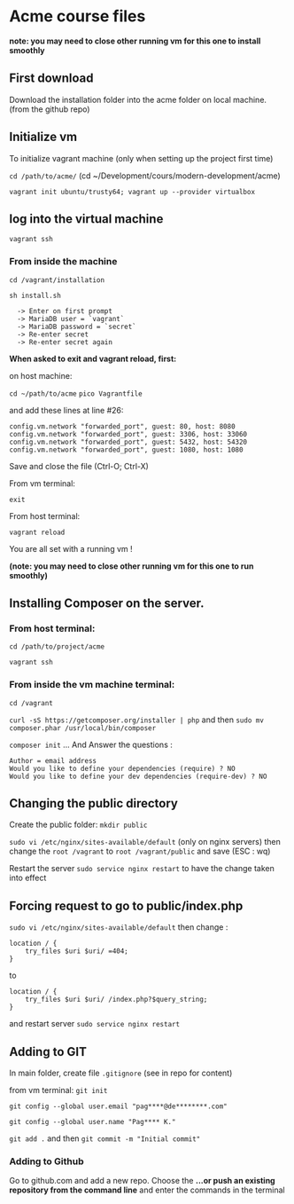 # Acme course files

**note: you may need to close other running vm for this one to install smoothly**

## First download

Download the installation folder into the acme folder on local machine. (from the github repo)

## Initialize vm

To initialize vagrant machine (only when setting up the project first time)

`cd /path/to/acme/`  (cd ~/Development/cours/modern-development/acme)

`vagrant init ubuntu/trusty64; vagrant up --provider virtualbox`

## log into the virtual machine

`vagrant ssh`

### From inside the machine

`cd /vagrant/installation`

`sh install.sh`

```
  -> Enter on first prompt
  -> MariaDB user = `vagrant`
  -> MariaDB password = `secret`
  -> Re-enter secret
  -> Re-enter secret again
```
  
**When asked to exit and vagrant reload, first:**

on host machine:

`cd ~/path/to/acme`
`pico Vagrantfile`

and add these lines at line #26:

```
config.vm.network "forwarded_port", guest: 80, host: 8080
config.vm.network "forwarded_port", guest: 3306, host: 33060
config.vm.network "forwarded_port", guest: 5432, host: 54320
config.vm.network "forwarded_port", guest: 1080, host: 1080
```

Save and close the file (Ctrl-O; Ctrl-X)

From vm terminal:

`exit`

From host terminal:

`vagrant reload`

You are all set with a running vm !

**(note: you may need to close other running vm for this one to run smoothly)**

## Installing Composer on the server.

### From host terminal:

`cd /path/to/project/acme`

`vagrant ssh`

### From inside the vm machine terminal:

`cd /vagrant`

`curl -sS https://getcomposer.org/installer | php` and then `sudo mv composer.phar /usr/local/bin/composer`

`composer init` ... And Answer the questions :

```
Author = email address
Would you like to define your dependencies (require) ? NO
Would you like to define your dev dependencies (require-dev) ? NO
```

## Changing the public directory

Create the public folder: `mkdir public`

`sudo vi /etc/nginx/sites-available/default`  (only on nginx servers) then change the `root /vagrant` to `root /vagrant/public` and save (ESC : wq)

Restart the server `sudo service nginx restart` to have the change taken into effect

## Forcing request to go to public/index.php

`sudo vi /etc/nginx/sites-available/default` then change :

```
location / {
	try_files $uri $uri/ =404;
}
```

to 

```
location / {
	try_files $uri $uri/ /index.php?$query_string;
}
```

and restart server `sudo service nginx restart`

## Adding to GIT

In main folder, create file `.gitignore` (see in repo for content)

from vm terminal: `git init`

`git config --global user.email "pag****@de********.com"`

`git config --global user.name "Pag**** K."`

`git add .` and then `git commit -m "Initial commit"`

### Adding to Github

Go to github.com and add a new repo. Choose the **...or push an existing repository from the command line** and enter the commands in the terminal